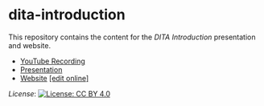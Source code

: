 dita-introduction
=================

This repository contains the content for the *DITA Introduction* presentation and website.

* [YouTube Recording](https://youtu.be/yxRv5n9w0I4) 
* [Presentation](https://doctales.github.io/dita-introduction/presentation/index.html)
* [Website](https://doctales.github.io/dita-introduction/website/index.html) [[edit online]](https://www.oxygenxml.com/webapp-demo-aws/app/oxygen.html?url=https://github.com/doctales/dita-introduction/blob/master/website.ditamap)

*License*: [![License: CC BY 4.0](https://licensebuttons.net/l/by/4.0/80x15.png)](http://creativecommons.org/licenses/by/4.0/)

